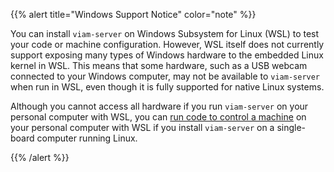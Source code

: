 {{% alert title="Windows Support Notice" color="note" %}}

You can install `viam-server` on Windows Subsystem for Linux (WSL) to test your code or machine configuration.
However, WSL itself does not currently support exposing many types of Windows hardware to the embedded Linux kernel in WSL.
This means that some hardware, such as a USB webcam connected to your Windows computer, may not be available to `viam-server` when run in WSL, even though it is fully supported for native Linux systems.

Although you cannot access all hardware if you run `viam-server` on your personal computer with WSL, you can [run code to control a machine](/build/program/run/#run-code-remotely) on your personal computer with WSL if you install `viam-server` on a single-board computer running Linux.

{{% /alert %}}
